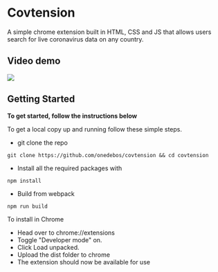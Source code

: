 # Covtension

A simple chrome extension built in HTML, CSS and JS that allows users search for live coronavirus data on any country.

## Video demo

![](./covtension.gif)

## Getting Started

**To get started, follow the instructions below**

To get a local copy up and running follow these simple steps.

- git clone the repo

```
git clone https://github.com/onedebos/covtension && cd covtension
```

- Install all the required packages with

```
npm install
```

- Build from webpack

```
npm run build
```

To install in Chrome

- Head over to chrome://extensions
- Toggle "Developer mode" on.
- Click Load unpacked.
- Upload the dist folder to chrome
- The extension should now be available for use
